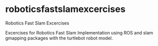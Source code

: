# roboticsfastslamexcercises
Robotics Fast Slam Excercises

Excercises for Robotics Fast Slam Implementation using ROS and slam gmapping packages with the turtlebot robot model.
